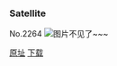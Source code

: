 ### Satellite
No.2264
![图片不见了~~~](https://imgs.xkcd.com/comics/satellite.png)

[原址](https://xkcd.com//2264) [下载](https://imgs.xkcd.com/comics/satellite.png)

